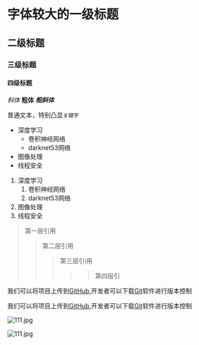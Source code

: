 # 字体较大的一级标题

## 二级标题

### 三级标题

#### 四级标题


*斜体*
**粗体**
***粗斜体***


普通文本，特别凸显`关键字`


* 深度学习
   * 卷积神经网络
    * darknet53网络
* 图像处理
* 线程安全

1. 深度学习
   1. 卷积神经网络
    1. darknet53网络
2. 图像处理
3. 线程安全


> 第一层引用
>> 第二层引用
>>> 第三层引i用
>>>>> 第四层引


我们可以将项目上传到[GitHub](https://github.com "GitHub官方网站"),开发者可以下载[Git](http://git-scm.com/downloads "Git官方入口")软件进行版本控制

我们可以将项目上传到[GitHub][1],开发者可以下载[Git][2]软件进行版本控制

[1]:https://github.com "Github官网"
[2]:http://git-scm.com/downloads "Git下载"

![111.jpg](D:/临时/opencv/opencv/111.jpg)


![111.jpg](https://i.loli.net/2021/11/25/LKeNvXWlAhuxgnQ.jpg)
